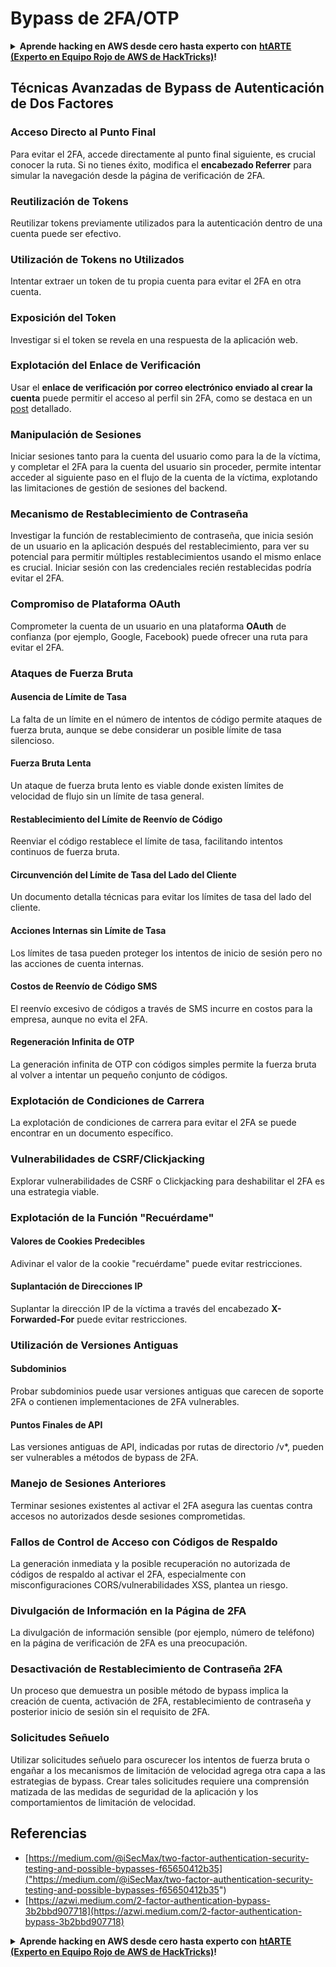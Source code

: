 # Bypass de 2FA/OTP

<details>

<summary><strong>Aprende hacking en AWS desde cero hasta experto con</strong> <a href="https://training.hacktricks.xyz/courses/arte"><strong>htARTE (Experto en Equipo Rojo de AWS de HackTricks)</strong></a><strong>!</strong></summary>

Otras formas de apoyar a HackTricks:

* Si deseas ver tu **empresa anunciada en HackTricks** o **descargar HackTricks en PDF** ¡Consulta los [**PLANES DE SUSCRIPCIÓN**](https://github.com/sponsors/carlospolop)!
* Obtén la [**merchandising oficial de PEASS & HackTricks**](https://peass.creator-spring.com)
* Descubre [**La Familia PEASS**](https://opensea.io/collection/the-peass-family), nuestra colección exclusiva de [**NFTs**](https://opensea.io/collection/the-peass-family)
* **Únete al** 💬 [**grupo de Discord**](https://discord.gg/hRep4RUj7f) o al [**grupo de telegram**](https://t.me/peass) o **síguenos** en **Twitter** 🐦 [**@carlospolopm**](https://twitter.com/hacktricks_live)**.**
* **Comparte tus trucos de hacking enviando PRs a los repositorios de** [**HackTricks**](https://github.com/carlospolop/hacktricks) y [**HackTricks Cloud**](https://github.com/carlospolop/hacktricks-cloud).

</details>

## **Técnicas Avanzadas de Bypass de Autenticación de Dos Factores**

### **Acceso Directo al Punto Final**

Para evitar el 2FA, accede directamente al punto final siguiente, es crucial conocer la ruta. Si no tienes éxito, modifica el **encabezado Referrer** para simular la navegación desde la página de verificación de 2FA.

### **Reutilización de Tokens**

Reutilizar tokens previamente utilizados para la autenticación dentro de una cuenta puede ser efectivo.

### **Utilización de Tokens no Utilizados**

Intentar extraer un token de tu propia cuenta para evitar el 2FA en otra cuenta.

### **Exposición del Token**

Investigar si el token se revela en una respuesta de la aplicación web.

### **Explotación del Enlace de Verificación**

Usar el **enlace de verificación por correo electrónico enviado al crear la cuenta** puede permitir el acceso al perfil sin 2FA, como se destaca en un [post](https://srahulceh.medium.com/behind-the-scenes-of-a-security-bug-the-perils-of-2fa-cookie-generation-496d9519771b) detallado.

### **Manipulación de Sesiones**

Iniciar sesiones tanto para la cuenta del usuario como para la de la víctima, y completar el 2FA para la cuenta del usuario sin proceder, permite intentar acceder al siguiente paso en el flujo de la cuenta de la víctima, explotando las limitaciones de gestión de sesiones del backend.

### **Mecanismo de Restablecimiento de Contraseña**

Investigar la función de restablecimiento de contraseña, que inicia sesión de un usuario en la aplicación después del restablecimiento, para ver su potencial para permitir múltiples restablecimientos usando el mismo enlace es crucial. Iniciar sesión con las credenciales recién restablecidas podría evitar el 2FA.

### **Compromiso de Plataforma OAuth**

Comprometer la cuenta de un usuario en una plataforma **OAuth** de confianza (por ejemplo, Google, Facebook) puede ofrecer una ruta para evitar el 2FA.

### **Ataques de Fuerza Bruta**

#### **Ausencia de Límite de Tasa**

La falta de un límite en el número de intentos de código permite ataques de fuerza bruta, aunque se debe considerar un posible límite de tasa silencioso.

#### **Fuerza Bruta Lenta**

Un ataque de fuerza bruta lento es viable donde existen límites de velocidad de flujo sin un límite de tasa general.

#### **Restablecimiento del Límite de Reenvío de Código**

Reenviar el código restablece el límite de tasa, facilitando intentos continuos de fuerza bruta.

#### **Circunvención del Límite de Tasa del Lado del Cliente**

Un documento detalla técnicas para evitar los límites de tasa del lado del cliente.

#### **Acciones Internas sin Límite de Tasa**

Los límites de tasa pueden proteger los intentos de inicio de sesión pero no las acciones de cuenta internas.

#### **Costos de Reenvío de Código SMS**

El reenvío excesivo de códigos a través de SMS incurre en costos para la empresa, aunque no evita el 2FA.

#### **Regeneración Infinita de OTP**

La generación infinita de OTP con códigos simples permite la fuerza bruta al volver a intentar un pequeño conjunto de códigos.

### **Explotación de Condiciones de Carrera**

La explotación de condiciones de carrera para evitar el 2FA se puede encontrar en un documento específico.

### **Vulnerabilidades de CSRF/Clickjacking**

Explorar vulnerabilidades de CSRF o Clickjacking para deshabilitar el 2FA es una estrategia viable.

### **Explotación de la Función "Recuérdame"**

#### **Valores de Cookies Predecibles**

Adivinar el valor de la cookie "recuérdame" puede evitar restricciones.

#### **Suplantación de Direcciones IP**

Suplantar la dirección IP de la víctima a través del encabezado **X-Forwarded-For** puede evitar restricciones.

### **Utilización de Versiones Antiguas**

#### **Subdominios**

Probar subdominios puede usar versiones antiguas que carecen de soporte 2FA o contienen implementaciones de 2FA vulnerables.

#### **Puntos Finales de API**

Las versiones antiguas de API, indicadas por rutas de directorio /v\*, pueden ser vulnerables a métodos de bypass de 2FA.

### **Manejo de Sesiones Anteriores**

Terminar sesiones existentes al activar el 2FA asegura las cuentas contra accesos no autorizados desde sesiones comprometidas.

### **Fallos de Control de Acceso con Códigos de Respaldo**

La generación inmediata y la posible recuperación no autorizada de códigos de respaldo al activar el 2FA, especialmente con misconfiguraciones CORS/vulnerabilidades XSS, plantea un riesgo.

### **Divulgación de Información en la Página de 2FA**

La divulgación de información sensible (por ejemplo, número de teléfono) en la página de verificación de 2FA es una preocupación.

### **Desactivación de Restablecimiento de Contraseña 2FA**

Un proceso que demuestra un posible método de bypass implica la creación de cuenta, activación de 2FA, restablecimiento de contraseña y posterior inicio de sesión sin el requisito de 2FA.

### **Solicitudes Señuelo**

Utilizar solicitudes señuelo para oscurecer los intentos de fuerza bruta o engañar a los mecanismos de limitación de velocidad agrega otra capa a las estrategias de bypass. Crear tales solicitudes requiere una comprensión matizada de las medidas de seguridad de la aplicación y los comportamientos de limitación de velocidad.

## Referencias
* [https://medium.com/@iSecMax/two-factor-authentication-security-testing-and-possible-bypasses-f65650412b35]("https://medium.com/@iSecMax/two-factor-authentication-security-testing-and-possible-bypasses-f65650412b35")
* [https://azwi.medium.com/2-factor-authentication-bypass-3b2bbd907718](https://azwi.medium.com/2-factor-authentication-bypass-3b2bbd907718)

<details>

<summary><strong>Aprende hacking en AWS desde cero hasta experto con</strong> <a href="https://training.hacktricks.xyz/courses/arte"><strong>htARTE (Experto en Equipo Rojo de AWS de HackTricks)</strong></a><strong>!</strong></summary>

Otras formas de apoyar a HackTricks:

* Si deseas ver tu **empresa anunciada en HackTricks** o **descargar HackTricks en PDF** ¡Consulta los [**PLANES DE SUSCRIPCIÓN**](https://github.com/sponsors/carlospolop)!
* Obtén la [**merchandising oficial de PEASS & HackTricks**](https://peass.creator-spring.com)
* Descubre [**La Familia PEASS**](https://opensea.io/collection/the-peass-family), nuestra colección exclusiva de [**NFTs**](https://opensea.io/collection/the-peass-family)
* **Únete al** 💬 [**grupo de Discord**](https://discord.gg/hRep4RUj7f) o al [**grupo de telegram**](https://t.me/peass) o **síguenos** en **Twitter** 🐦 [**@carlospolopm**](https://twitter.com/hacktricks_live)**.**
* **Comparte tus trucos de hacking enviando PRs a los repositorios de** [**HackTricks**](https://github.com/carlospolop/hacktricks) y [**HackTricks Cloud**](https://github.com/carlospolop/hacktricks-cloud).

</details>

